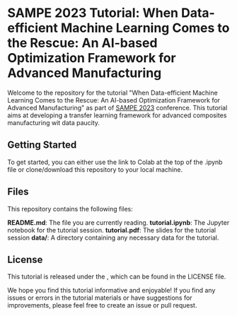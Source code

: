 # SAMPE 2023 Tutorial: When Data-efficient Machine Learning Comes to the Rescue: An AI-based Optimization Framework for Advanced Manufacturing

Welcome to the repository for the tutorial "When Data-efficient Machine Learning Comes to the Rescue: An AI-based Optimization Framework for Advanced Manufacturing" as part of [SAMPE 2023](https://www.sampeamerica.org/tutorials) conference. This tutorial aims at developing a transfer learning framework for advanced composites manufacturing wit data paucity.

## Getting Started

To get started, you can either use the link to Colab at the top of the .ipynb file or clone/download this repository to your local machine.

## Files

This repository contains the following files:

**README.md**: The file you are currently reading.
**tutorial.ipynb**: The Jupyter notebook for the tutorial session.
**tutorial.pdf**: The slides for the tutorial session
**data/**: A directory containing any necessary data for the tutorial.

## License

This tutorial is released under the <mit>, which can be found in the LICENSE file.

We hope you find this tutorial informative and enjoyable! If you find any issues or errors in the tutorial materials or have suggestions for improvements, please feel free to create an issue or pull request.
